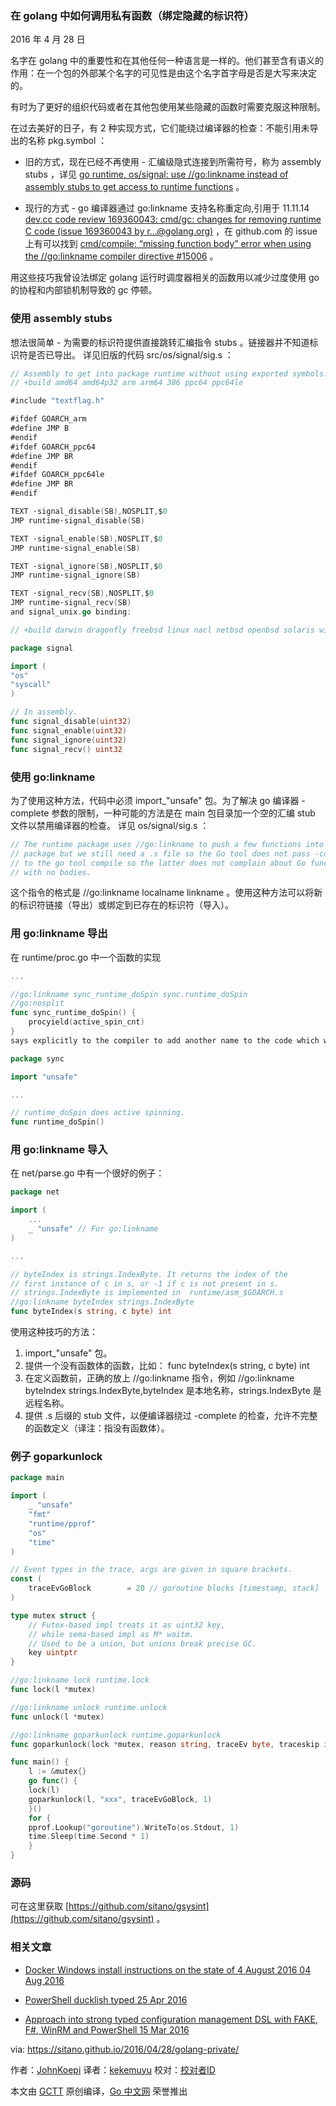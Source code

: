 
### 在 golang 中如何调用私有函数（绑定隐藏的标识符）

2016 年 4 月 28 日

名字在 golang 中的重要性和在其他任何一种语言是一样的。他们甚至含有语义的作用：在一个包的外部某个名字的可见性是由这个名字首字母是否是大写来决定的。

有时为了更好的组织代码或者在其他包使用某些隐藏的函数时需要克服这种限制。

在过去美好的日子，有 2 种实现方式，它们能绕过编译器的检查：不能引用未导出的名称 pkg.symbol ：

   - 旧的方式，现在已经不再使用 - 汇编级隐式连接到所需符号，称为 assembly stubs ，详见 [go runtime, os/signal: use //go:linkname instead of assembly stubs to get access to runtime functions](https://groups.google.com/forum/#!topic/golang-codereviews/J0HK9GLc76M) 。
   
   - 现行的方式 - go 编译器通过 go:linkname 支持名称重定向,引用于 11.11.14 [ dev.cc code review 169360043: cmd/gc: changes for removing runtime C code (issue 169360043 by r…@golang.org)](https://groups.google.com/forum/#!topic/golang-codereviews/5Ps_El_RpNE) ，在 github.com 的 issue 上有可以找到 [ cmd/compile: “missing function body” error when using the //go:linkname compiler directive #15006](https://github.com/golang/go/issues/15006) 。

用这些技巧我曾设法绑定 golang 运行时调度器相关的函数用以减少过度使用 go 的协程和内部锁机制导致的 gc 停顿。

### 使用 assembly stubs
   
   想法很简单 - 为需要的标识符提供直接跳转汇编指令 stubs 。链接器并不知道标识符是否已导出。
   详见旧版的代码 src/os/signal/sig.s ：
   
```go 
// Assembly to get into package runtime without using exported symbols.
// +build amd64 amd64p32 arm arm64 386 ppc64 ppc64le

#include "textflag.h"

#ifdef GOARCH_arm
#define JMP B
#endif
#ifdef GOARCH_ppc64
#define JMP BR
#endif
#ifdef GOARCH_ppc64le
#define JMP BR
#endif

TEXT ·signal_disable(SB),NOSPLIT,$0
JMP runtime·signal_disable(SB)

TEXT ·signal_enable(SB),NOSPLIT,$0
JMP runtime·signal_enable(SB)

TEXT ·signal_ignore(SB),NOSPLIT,$0
JMP runtime·signal_ignore(SB)

TEXT ·signal_recv(SB),NOSPLIT,$0
JMP runtime·signal_recv(SB)
and signal_unix.go binding:

// +build darwin dragonfly freebsd linux nacl netbsd openbsd solaris windows

package signal

import (
"os"
"syscall"
)

// In assembly.
func signal_disable(uint32)
func signal_enable(uint32)
func signal_ignore(uint32)
func signal_recv() uint32
```
### 使用 go:linkname
   
为了使用这种方法，代码中必须 import_"unsafe" 包。为了解决 go 编译器 -complete 参数的限制，一种可能的方法是在 main 包目录加一个空的汇编 stub 文件以禁用编译器的检查。
详见 os/signal/sig.s ：
```go
// The runtime package uses //go:linkname to push a few functions into this
// package but we still need a .s file so the Go tool does not pass -complete
// to the go tool compile so the latter does not complain about Go functions
// with no bodies.
```

这个指令的格式是 //go:linkname localname linkname 。使用这种方法可以将新的标识符链接（导出）或绑定到已存在的标识符（导入）。

### 用 go:linkname 导出
在 runtime/proc.go 中一个函数的实现
```go
...

//go:linkname sync_runtime_doSpin sync.runtime_doSpin
//go:nosplit
func sync_runtime_doSpin() {
    procyield(active_spin_cnt)
}
says explicitly to the compiler to add another name to the code which will be runtime_doSpin in sync package. And the sync reuses it in sync/runtime.go with simple:

package sync

import "unsafe"

...

// runtime_doSpin does active spinning.
func runtime_doSpin()
```
### 用 go:linkname 导入
在 net/parse.go 中有一个很好的例子：
```go
package net

import (
    ...
    _ "unsafe" // For go:linkname
)

...

// byteIndex is strings.IndexByte. It returns the index of the
// first instance of c in s, or -1 if c is not present in s.
// strings.IndexByte is implemented in  runtime/asm_$GOARCH.s
//go:linkname byteIndex strings.IndexByte
func byteIndex(s string, c byte) int
```
使用这种技巧的方法：
1. import_"unsafe" 包。
2. 提供一个没有函数体的函数，比如： func byteIndex(s string, c byte) int
3. 在定义函数前，正确的放上 //go:linkname 指令，例如 //go:linkname byteIndex
strings.IndexByte,byteIndex 是本地名称，strings.IndexByte 是远程名称。
4. 提供 .s 后缀的 stub 文件，以便编译器绕过 -complete 的检查，允许不完整的函数定义（译注：指没有函数体）。
 
### 例子 goparkunlock
```go
package main

import (
    _ "unsafe"
    "fmt"
    "runtime/pprof"
    "os"
    "time"
)

// Event types in the trace, args are given in square brackets.
const (
    traceEvGoBlock        = 20 // goroutine blocks [timestamp, stack]
)

type mutex struct {
    // Futex-based impl treats it as uint32 key,
    // while sema-based impl as M* waitm.
    // Used to be a union, but unions break precise GC.
    key uintptr
}

//go:linkname lock runtime.lock
func lock(l *mutex)

//go:linkname unlock runtime.unlock
func unlock(l *mutex)

//go:linkname goparkunlock runtime.goparkunlock
func goparkunlock(lock *mutex, reason string, traceEv byte, traceskip int)

func main() {
    l := &mutex{}
    go func() {
	lock(l)
	goparkunlock(l, "xxx", traceEvGoBlock, 1)
    }()
    for {
	pprof.Lookup("goroutine").WriteTo(os.Stdout, 1)
	time.Sleep(time.Second * 1)
    }
}
```
### 源码

可在这里获取 [https://github.com/sitano/gsysint](https://github.com/sitano/gsysint) 。

### 相关文章

- [Docker Windows install instructions on the state of 4 August 2016 04 Aug 2016](https://sitano.github.io/2016/08/04/docker-win/) 

- [PowerShell ducklish typed 25 Apr 2016](https://sitano.github.io/2016/04/25/powershell-ducklish/) 

- [Approach into strong typed configuration management DSL with FAKE, F#, WinRM and PowerShell 15 Mar 2016](https://sitano.github.io/2016/03/15/powershell-winrm-fake/) 



via: https://sitano.github.io/2016/04/28/golang-private/
 
 作者：[JohnKoepi](https://twitter.com/JohnKoepi)
 译者：[kekemuyu](https://github.com/kekemuyu)
 校对：[校对者ID](https://github.com/校对者ID)
 
 本文由 [GCTT](https://github.com/studygolang/GCTT) 原创编译，[Go 中文网](https://studygolang.com/) 荣誉推出

